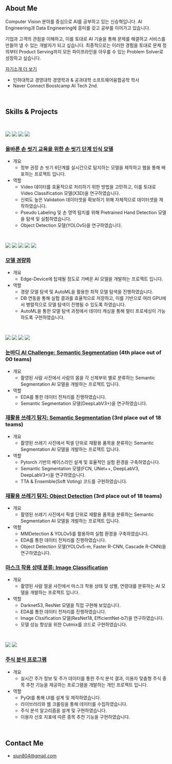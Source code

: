 ## About Me

Computer Vision 분야를 중심으로 AI를 공부하고 있는 신승혁입니다.
AI Engineering과 Data Engineering에 흥미를 갖고 공부를 이어가고 있습니다.

기업과 고객의 관점을 이해하고, 이를 토대로 AI 기술을 통해 문제를 해결하고 서비스를 만들어 낼 수 있는 개발자가 되고 싶습니다.
최종적으로는 이러한 경험을 토대로 문제 정의부터 Product Serving까지 모든 파이프라인을 아우를 수 있는 Problem Solver로 성장하고 싶습니다.

[자기소개 더 보기](https://www.notion.so/62660361b3144cc0b85a772d8a2cc3fa)

- 인하대학교 경영대학 경영학과 & 공과대학 소프트웨어융합공학 학사
- Naver Connect Boostcamp AI Tech 2nd. 

<br>

## Skills & Projects

<br>

<img src="https://img.shields.io/badge/Python-3776AB?style=flat-square&logo=Python&logoColor=white"/> <img src="https://img.shields.io/badge/Pytorch-EE4C2C?style=flat-square&logo=Pytorch&logoColor=white"/> <img src="https://img.shields.io/badge/-Tensorflow-FF6F00?style=flat-square&logo=Tensorflow&logoColor=white"/> <img src="https://img.shields.io/badge/OpenCV-5C3EE8?style=flat-square&logo=OpenCV&logoColor=white"/>

### [올바른 손 씻기 교육을 위한 손 씻기 단계 인식 모델](https://github.com/boostcampaitech2/final-project-level3-cv-04)
- 개요	
	- 정부 권장 손 씻기 6단계를 실시간으로 탐지하는 모델을 제작하고 웹을 통해 배포하는 프로젝트 입니다.
- 역할	
	- Video 데이터를 효율적으로 처리하기 위한 방법을 고민하고, 이를 토대로 Video Classification 모델(X3D)을 연구하였습니다.
	- 신뢰도 높은 Validation 데이터셋을 확보하기 위해 자체적으로 데이터셋을 제작하였습니다. 
	- Pseudo Labeling 및 손 영역 탐지를 위해 Pretrained Hand Detection 모델을 탐색 및 실험하였습니다.
	- Object Detection 모델(YOLOv5)을 연구하였습니다. 

<br>

<img src="https://img.shields.io/badge/Python-3776AB?style=flat-square&logo=Python&logoColor=white"/> <img src="https://img.shields.io/badge/Pytorch-EE4C2C?style=flat-square&logo=Pytorch&logoColor=white"/> <img src="https://img.shields.io/badge/OpenCV-5C3EE8?style=flat-square&logo=OpenCV&logoColor=white"/> <img src="https://img.shields.io/badge/WandB-FFBE00?style=flat-square&logo=Weights&Biases&logoColor=white"/> <img src="https://img.shields.io/badge/-PostgreSQL-4169E1?style=flat-square&logo=PostgreSQL&logoColor=white"/>

### [모델 경량화](https://github.com/seung-sss/model-optimization-level3-cv-04)
- 개요
	- Edge-Device에 탑재될 정도로 가벼운 AI 모델을 개발하는 프로젝트 입니다.
- 역할
	- 경량 모델 탐색 및 AutoML을 활용한 최적 모델 탐색을 진행하였습니다.
	- DB 연동을 통해 실험 결과를 효율적으로 저장하고, 이를 기반으로 여러 GPU에서 병렬적으로 모델 탐색이 진행될 수 있도록 하였습니다.
	- AutoML을 통한 모델 탐색 과정에서 데이터 캐싱을 통해 멀티 프로세싱이 가능하도록 구현하였습니다.

<br>

<img src="https://img.shields.io/badge/Python-3776AB?style=flat-square&logo=Python&logoColor=white"/> <img src="https://img.shields.io/badge/Pytorch-EE4C2C?style=flat-square&logo=Pytorch&logoColor=white"/> <img src="https://img.shields.io/badge/OpenCV-5C3EE8?style=flat-square&logo=OpenCV&logoColor=white"/> <img src="https://img.shields.io/badge/WandB-FFBE00?style=flat-square&logo=Weights&Biases&logoColor=white"/>

### [눈바디 AI Challenge: Semantic Segmentation](https://github.com/seung-sss/alchera-ai-challenge) (4th place out of 00 teams)
- 개요
	- 촬영된 사람 사진에서 사람의 몸을 각 신체부위 별로 분류하는 Semantic Segmentation AI 모델을 개발하는 프로젝트 입니다.
- 역할
	- EDA를 통한 데이터 전처리를 진행하였습니다.
	- Semantic Segmentation 모델(DeepLabV3+)을 연구하였습니다.

### [재활용 쓰레기 탐지: Semantic Segmentation](https://github.com/seung-sss/semantic-segmentation-level2-cv-04) (3rd place out of 18 teams)
- 개요
	- 촬영된 쓰레기 사진에서 픽셀 단위로 재활용 품목을 분류하는 Semantic Segmentation AI 모델을 개발하는 프로젝트 입니다.
- 역할
	- Pytorch 기반의 베이스라인 설계 및 효율적인 실험 환경을 구축하였습니다.
	- Semantic Segmentation 모델(FCN, UNet++, DeepLabV3, DeepLabV3+)을 연구하였습니다.
	- TTA & Ensemble(Soft Voting) 코드를 구현하였습니다.

### [재활용 쓰레기 탐지: Object Detection](https://github.com/seung-sss/object-detection-level2-cv-04) (3rd place out of 18 teams)
- 개요
	- 촬영된 쓰레기 사진에서 픽셀 단위로 재활용 품목을 분류하는 Semantic Segmentation AI 모델을 개발하는 프로젝트 입니다.
- 역할
	- MMDetection & YOLOv5를 활용하여 실험 환경을 구축하였습니다.
	- EDA를 통한 데이터 전처리를 진행하였습니다.
	- Object Detection 모델(YOLOv5-m, Faster R-CNN, Cascade R-CNN)을 연구하였습니다.

### [마스크 착용 상태 분류: Image Classification](https://github.com/seung-sss/image-classification-level1)
- 개요
	- 촬영된 사람 얼굴 사진에서 마스크 착용 상태 및 성별, 연령대를 분류하는 AI 모델을 개발하는 프로젝트 입니다.
- 역할
	- Darknet53, ResNet 모델을 직접 구현해 보았습니다.
	- EDA를 통한 데이터 전처리를 진행하였습니다.
	- Image Clssification 모델(ResNet18, EfficientNet-b7)을 연구하였습니다.
	- 모델 성능 향상을 위한 Cutmix를 코드로 구현하였습니다.
 
<br>

<img src="https://img.shields.io/badge/Python-3776AB?style=flat-square&logo=Python&logoColor=white"/> <img src="https://img.shields.io/badge/GUI-41CD52?style=flat-square&logo=Qt&logoColor=white"/> 

### [주식 분석 프로그램](https://github.com/seung-sss/image-classification-level1-24)
- 개요
	- 실시간 주가 정보 및 주가 데이터를 통한 주식 분석 결과, 이용자 맞춤형 주식 종목 추천 기능을 제공하는 프로그램을 개발하는 개인 프로젝트 입니다.
- 역할
	- PyQt를 통해 UI를 설계 및 제작하였습니다.
	- 라이브러리와 웹 크롤링을 통해 데이터를 수집하였습니다.
	- 주식 분석 알고리즘을 설계 및 구현하였습니다.
	- 이용자 선호 지표에 따른 종목 추천 기능을 구현하였습니다. 

<br>

## Contact Me

- sjun804@gmail.com
